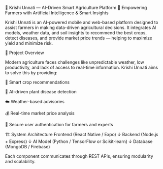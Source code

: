 🌾 Krishi Unnati — AI-Driven Smart Agriculture Platform
🧠 Empowering Farmers with Artificial Intelligence & Smart Insights

Krishi Unnati is an AI-powered mobile and web-based platform designed to assist farmers in making data-driven agricultural decisions.
It integrates AI models, weather data, and soil insights to recommend the best crops, detect diseases, and provide market price trends — helping to maximize yield and minimize risk.

🚀 Project Overview

Modern agriculture faces challenges like unpredictable weather, low productivity, and lack of access to real-time information.
Krishi Unnati aims to solve this by providing:

🌱 Smart crop recommendations

📸 AI-driven plant disease detection

☁️ Weather-based advisories

💰 Real-time market price analysis

🔐 Secure user authentication for farmers and experts

🏗️ System Architecture
Frontend (React Native / Expo) 
       ↓
Backend (Node.js + Express)
       ↓
AI Model (Python / TensorFlow or Scikit-learn)
       ↓
Database (MongoDB / Firebase)


Each component communicates through REST APIs, ensuring modularity and scalability.